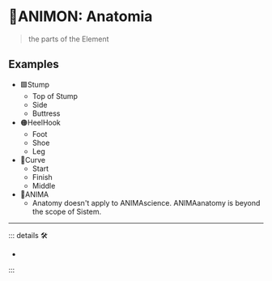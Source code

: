 # 💜<anima>ANIMON: Anatomia</anima>

> the parts of the Element

## Examples

- 🟩<ekos>Stump</ekos>
    - Top of Stump
    - Side
    - Buttress
- 🟠<motor>HeelHook</motor>
    - Foot
    - Shoe
    - Leg
- 🔻<via>Curve</via>
    - Start
    - Finish
    - Middle
- 💜<anima>ANIMA</anima>
    - Anatomy doesn't apply to ANIMAscience. ANIMAanatomy is beyond the scope of Sistem.

---

<!-- =================================================== -->
<!-- =================================================== -->
<!-- =================================================== -->
<!-- =================================================== -->
<!-- =================================================== -->
::: details 🛠

-

:::
